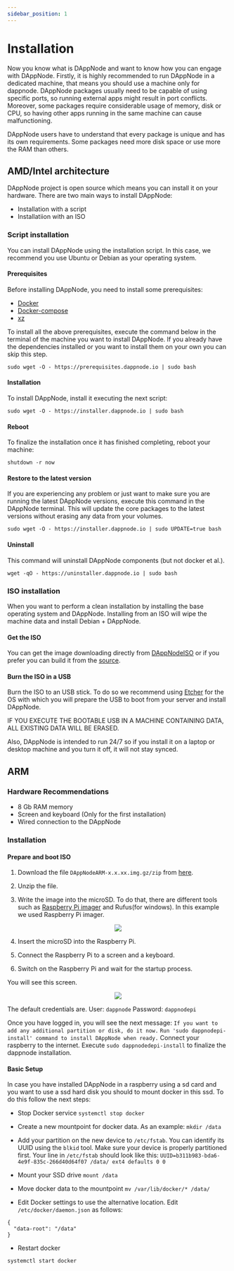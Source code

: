 ```yaml
---
sidebar_position: 1
---
```


# Installation

Now you know what is DAppNode and want to know how you can engage with DAppNode. Firstly, it is highly recommended to run DAppNode in a dedicated machine, that means you should use a machine only for dappnode. DAppNode packages usually need to be capable of using specific ports, so running external apps might result in port conflicts. Moreover, some packages require considerable usage of memory, disk or CPU, so having other apps running in the same machine can cause malfunctioning.

DAppNode users have to understand that every package is unique and has its own requirements. Some packages need more disk space or use more the RAM than others.

## AMD/Intel architecture

DAppNode project is open source which means you can install it on your hardware. There are two main ways to install DAppNode:

- Installation with a script
- Installatiion with an ISO

### Script installation

You can install DAppNode using the installation script. In this case, we recommend you use Ubuntu or Debian as your operating system.

#### Prerequisites

Before installing DAppNode, you need to install some prerequisites:

- [Docker](https://docs.docker.com/install/)
- [Docker-compose](https://docs.docker.com/compose/install/)
- [xz](https://tukaani.org/xz/)

To install all the above prerequisites, execute the command below in the terminal of the machine you want to install DAppNode. If you already have the dependencies installed or you want to install them on your own you can skip this step.

```
sudo wget -O - https://prerequisites.dappnode.io | sudo bash
```

#### Installation

To install DAppNode, install it executing the next script:

```
sudo wget -O - https://installer.dappnode.io | sudo bash
```

#### Reboot

To finalize the installation once it has finished completing, reboot your machine:

```
shutdown -r now
```

#### Restore to the latest version

If you are experiencing any problem or just want to make sure you are running the latest DAppNode versions, execute this command in the DAppNode terminal. This will update the core packages to the latest versions without erasing any data from your volumes.

```
sudo wget -O - https://installer.dappnode.io | sudo UPDATE=true bash
```

#### Uninstall

This command will uninstall DAppNode components (but not docker et al.).

```
wget -qO - https://uninstaller.dappnode.io | sudo bash
```

### ISO installation

When you want to perform a clean installation by installing the base operating system and DAppNode. Installing from an ISO will wipe the machine data and install Debian + DAppNode.

#### Get the ISO

You can get the image downloading directly from [DAppNodeISO](https://github.com/dappnode/DAppNode/releases/download/v0.2.66/DAppNode-v0.2.66-debian-bullseye-amd64.iso) or if you prefer you can build it from the [source](https://github.com/dappnode/DAppNode#install-dappnode-with-iso).

#### Burn the ISO in a USB

Burn the ISO to an USB stick. To do so we recommend using [Etcher](https://www.balena.io/etcher/) for the OS with which you will prepare the USB to boot from your server and install DAppNode.

IF YOU EXECUTE THE BOOTABLE USB IN A MACHINE CONTAINING DATA, ALL EXISTING DATA WILL BE ERASED.

Also, DAppNode is intended to run 24/7 so if you install it on a laptop or desktop machine and you turn it off, it will not stay synced.

## ARM

### Hardware Recommendations

- 8 Gb RAM memory
- Screen and keyboard (Only for the first installation)
- Wired connection to the DAppNode

### Installation

#### Prepare and boot ISO

1. Download the file `DAppNodeARM-x.x.xx.img.gz/zip` from [here](https://github.com/dappnode/DAppNode/releases/tag/v0.2.39).

2. Unzip the file.

3. Write the image into the microSD. To do that, there are different tools such as [Raspberry Pi imager](https://www.raspberrypi.org/software/) and Rufus(for windows). In this example we used Raspberry Pi imager.

<p align="center">
    <img src="../../../../img/arm_installation_1.png"/>
</p>

4. Insert the microSD into the Raspberry Pi.

5. Connect the Raspberry Pi to a screen and a keyboard.

6. Switch on the Raspberry Pi and wait for the startup process.

You will see this screen.

<p align="center">
    <img src="../../../../img/arm_installation_2.jpeg"/>
</p>

The default credentials are.
User:
`dappnode`
Password:
`dappnodepi`

Once you have logged in, you will see the next message:
`If you want to add any additional partition or disk, do it now.`
`Run 'sudo dappnodepi-install' command to install DAppNode when ready.`
Connect your raspberry to the internet.
Execute `sudo dappnodedepi-install` to finalize the dappnode installation.

#### Basic Setup

In case you have installed DAppNode in a raspberry using a sd card and you want to use a ssd hard disk you should to mount docker in this ssd. To do this follow the next steps:

- Stop Docker service
  `systemctl stop docker`

- Create a new mountpoint for docker data. As an example:
  `mkdir /data`

- Add your partition on the new device to `/etc/fstab`. You can identify its UUID using the `blkid` tool. Make sure your device is properly partitioned first. Your line in `/etc/fstab` should look like this:
  `UUID=b311b983-bda6-4e9f-835c-266d40d64f07 /data/ ext4 defaults 0 0`

- Mount your SSD drive
  `mount /data`

- Move docker data to the mountpoint
  `mv /var/lib/docker/* /data/`

- Edit Docker settings to use the alternative location. Edit `/etc/docker/daemon.json` as follows:

```
{
  "data-root": "/data"
}
```

- Restart docker

`systemctl start docker`
